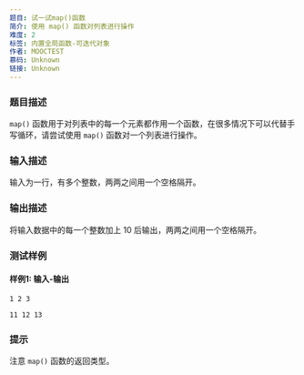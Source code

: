 ```yaml
---
题目: 试一试map()函数
简介: 使用 map() 函数对列表进行操作
难度: 2
标签: 内置全局函数-可迭代对象
作者: MOOCTEST
慕码: Unknown
链接: Unknown
---
```


### 题目描述

`map()` 函数用于对列表中的每一个元素都作用一个函数，在很多情况下可以代替手写循环，请尝试使用 `map()` 函数对一个列表进行操作。

### 输入描述

输入为一行，有多个整数，两两之间用一个空格隔开。

### 输出描述

将输入数据中的每一个整数加上 10 后输出，两两之间用一个空格隔开。

### 测试样例

#### 样例1: 输入-输出

```
1 2 3
```

```
11 12 13
```

### 提示

注意 `map()` 函数的返回类型。